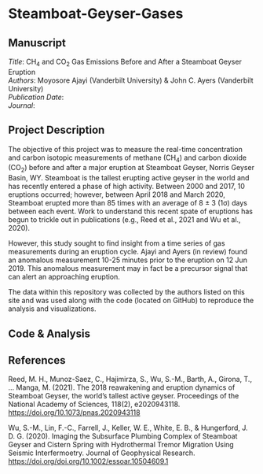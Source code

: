 # Steamboat-Geyser-Gases
## Manuscript
*Title*: CH<sub>4</sub> and CO<sub>2</sub> Gas Emissions Before and After a Steamboat Geyser Eruption <br/>
*Authors*: Moyosore Ajayi (Vanderbilt University) & John C. Ayers (Vanderbilt University) <br/>
*Publication Date*: <br/>
*Journal*: <br/>

## Project Description
The objective of this project was to measure the real-time concentration and carbon isotopic measurements of methane (CH<sub>4</sub>) and carbon dioxide (CO<sub>2</sub>) before and after a major eruption at Steamboat Geyser, Norris Geyser Basin, WY. Steamboat is the tallest erupting active geyser in the world and has recently entered a phase of high activity. Between 2000 and 2017, 10 eruptions occurred; however, between April 2018 and March 2020, Steamboat erupted more than 85 times with an average of 8 ± 3 (1σ) days between each event. Work to understand this recent spate of eruptions has begun to trickle out in publications (e.g., Reed et al., 2021 and Wu et al., 2020).

However, this study sought to find insight from a time series of gas measurements during an eruption cycle. Ajayi and Ayers (in review) found an anomalous measurement 10-25 minutes prior to the eruption on 12 Jun 2019. This anomalous measurement may in fact be a precursor signal that can alert an approaching eruption.

The data within this repository was collected by the authors listed on this site and was used along with the code (located on GitHub) to reproduce the analysis and visualizations.

## Code & Analysis



## References
Reed, M. H., Munoz-Saez, C., Hajimirza, S., Wu, S.-M., Barth, A., Girona, T., … Manga, M. (2021). The 2018 reawakening and eruption dynamics of Steamboat Geyser, the world’s tallest active geyser. Proceedings of the National Academy of Sciences, 118(2), e2020943118. https://doi.org/10.1073/pnas.2020943118

Wu, S.-M., Lin, F.-C., Farrell, J., Keller, W. E., White, E. B., & Hungerford, J. D. G. (2020). Imaging the Subsurface Plumbing Complex of Steamboat Geyser and Cistern Spring with Hydrothermal Tremor Migration Using Seismic Interfermoetry. Journal of Geophysical Research. https://doi.org/doi.org/10.1002/essoar.10504609.1
